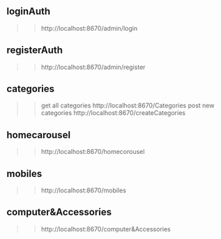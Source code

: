 ## loginAuth
 >> http://localhost:8670/admin/login

## registerAuth
 >> http://localhost:8670/admin/register

## categories
 >> get all categories
 >  http://localhost:8670/Categories
 >> post new categories
 >  http://localhost:8670/createCategories

## homecarousel
 >> http://localhost:8670/homecorousel

## mobiles
 >> http://localhost:8670/mobiles

## computer&Accessories
 >> http://localhost:8670/computer&Accessories



